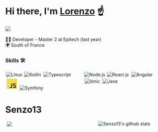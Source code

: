 # Hi there, I'm [Lorenzo](https://github.com/Senzo13) ☝️

<a href="https://www.linkedin.com/in/lorenzo-giralt/?locale=en_US" target="_blank"><img src="https://img.shields.io/badge/linkedin-%230077B5.svg?&style=for-the-badge&logo=linkedin&logoColor=white"/></a>

👨‍💻 Developer - Master 2 at Epitech (last year)
<br/>
🌍 South of France

### Skills 🛠️

<div style="float: left; width: 48%; margin:2px;">
  <img alt="Linux" width="33px" src="https://www.vectorlogo.zone/logos/linux/linux-icon.svg" />
  <img alt="Kotlin" width="35px" style="margin:2px;" src="https://www.vectorlogo.zone/logos/kotlinlang/kotlinlang-icon.svg" />
    <img alt="Typescript" width="33px" style="margin:2px;" src="https://www.vectorlogo.zone/logos/typescriptlang/typescriptlang-icon.svg" />
      <img alt="JavaScript" width="33px" style="margin:2px;" src="https://raw.githubusercontent.com/devicons/devicon/master/icons/javascript/javascript-original.svg" />
  <img alt="Symfony" width="33px" style="margin:2px;" src="https://www.vectorlogo.zone/logos/symfony/symfony-icon.svg" />
</div>

<div style="float: left; width: 48%; margin:2px;">
    <img alt="Node.js" width="59px" src="https://www.vectorlogo.zone/logos/nodejs/nodejs-ar21.svg" />
  <img alt="React.js" width="33px" style="margin:2px;" src="https://www.vectorlogo.zone/logos/reactjs/reactjs-icon.svg" />
   <img alt="Angular" width="33px" style="margin:2px;" src="https://www.vectorlogo.zone/logos/angular/angular-icon.svg" />
  <img alt="Ionic" width="33px" style="margin:2px;" src="https://www.vectorlogo.zone/logos/ionicframework/ionicframework-icon.svg" />
  <img alt="Java" width="33px" style="margin:2px;" src="https://www.vectorlogo.zone/logos/java/java-icon.svg" />
</div>

<div style="clear: both;"></div>

# Senzo13

<div style="display:flex;align-items:center;justify-content:center;">
 <img width="57%" src="https://github-readme-streak-stats.herokuapp.com/?user=Senzo13" />
 <img width="41%" src="https://github-readme-stats.vercel.app/api/top-langs/?username=Senzo13&show_icons=true&layout=compact&theme=algolia" alt="Senzo13's github stats" />
</div>
